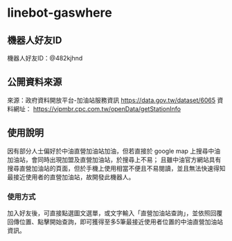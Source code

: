 # linebot-gaswhere
## 機器人好友ID
機器人好友ID：@482kjhnd

## 公開資料來源
來源：政府資料開放平台-加油站服務資訊
https://data.gov.tw/dataset/6065
資料網址：
https://vipmbr.cpc.com.tw/openData/getStationInfo

## 使用說明
因有部分人士偏好於中油直營加油站加油，但若直接於 google map 上搜尋中油加油站，會同時出現加盟及直營加油站，於搜尋上不易；
且雖中油官方網站具有搜尋直營加油站的頁面，但於手機上使用相當不便且不易閱讀，並且無法快速得知最接近使用者的直營加油站，故開發此機器人。

### 使用方式
加入好友後，可直接點選圖文選單，或文字輸入「直營加油站查詢」，並依照回覆回傳位置、點擊開始查詢，即可獲得至多5筆最接近使用者位置的中油直營加油站資訊。
